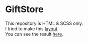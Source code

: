 # GiftStore
This repository is HTML & SCSS only.  
I tried to make this [layout](https://www.figma.com/file/f0oL1JWguWWlrnpP0YNI3c/Freebie---Gift-Store-Website-Template?node-id=2%3A0).  
You can see the result [here](https://alexsandrbarabash.github.io/GiftStore/dist/index.html).
